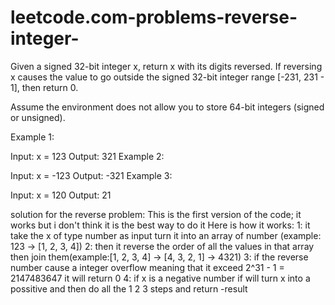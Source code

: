 # leetcode.com-problems-reverse-integer-
Given a signed 32-bit integer x, return x with its digits reversed. If reversing x causes the value to go outside the signed 32-bit integer range [-231, 231 - 1], then return 0.

Assume the environment does not allow you to store 64-bit integers (signed or unsigned).

Example 1:

Input: x = 123
Output: 321
Example 2:

Input: x = -123
Output: -321
Example 3:

Input: x = 120
Output: 21

solution for the reverse problem:
This is the first version of the code; it works but i don't think it is the best way to do it
Here is how it works: 
1: it take the x of type number as input turn it into an array of number (example: 123 -> [1, 2, 3, 4])
2: then it reverse the order of all the values in that array then join them(example:[1, 2, 3, 4] -> [4, 3, 2, 1] -> 4321)
3: if the reverse number cause a integer overflow meaning that it exceed 2^31 - 1 = 2147483647 it will return 0
4: if x is a negative number if will turn x into a possitive and then do all the 1 2 3 steps and return -result
